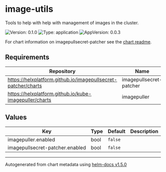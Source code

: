 # image-utils

Tools to help with help with management of images in the cluster.

![Version: 0.1.0](https://img.shields.io/badge/Version-0.1.0-informational?style=flat-square) ![Type: application](https://img.shields.io/badge/Type-application-informational?style=flat-square) ![AppVersion: 0.0.3](https://img.shields.io/badge/AppVersion-0.0.3-informational?style=flat-square)

For chart information on imagepullsecret-patcher see the [chart readme](https://github.com/helxplatform/imagepullsecret-patcher/tree/master/helm).

## Requirements

| Repository | Name | Version |
|------------|------|---------|
| https://helxplatform.github.io/imagepullsecret-patcher/charts | imagepullsecret-patcher | 0.1.4 |
| https://helxplatform.github.io/kube-imagepuller/charts | imagepuller | 0.2.0 |

## Values

| Key | Type | Default | Description |
|-----|------|---------|-------------|
| imagepuller.enabled | bool | `false` |  |
| imagepullsecret-patcher.enabled | bool | `false` |  |

----------------------------------------------
Autogenerated from chart metadata using [helm-docs v1.5.0](https://github.com/norwoodj/helm-docs/releases/v1.5.0)
